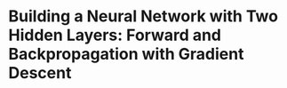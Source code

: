 # Building a Neural Network with Two Hidden Layers: Forward and Backpropagation with Gradient Descent


